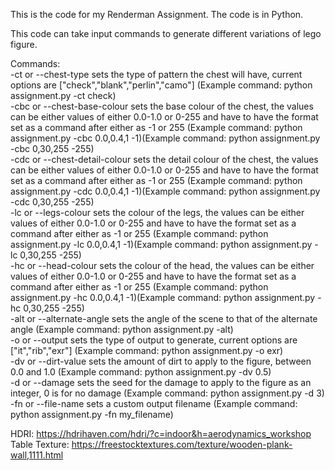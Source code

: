 This is the code for my Renderman Assignment. The code is in Python.  
  
This code can take input commands to generate different variations of lego figure.  
  
Commands:  
-ct or --chest-type sets the type of pattern the chest will have, current options are ["check","blank","perlin","camo"] (Example command: python assignment.py -ct check)  
-cbc or --chest-base-colour sets the base colour of the chest, the values can be either values of either 0.0-1.0 or 0-255 and have to have the format set as a command after either as -1 or 255 (Example command:  python assignment.py -cbc 0.0,0.4,1 -1)(Example command:  python assignment.py -cbc 0,30,255 -255)  
-cdc or --chest-detail-colour sets the detail colour of the chest, the values can be either values of either 0.0-1.0 or 0-255 and have to have the format set as a command after either as -1 or 255 (Example command:  python assignment.py -cdc 0.0,0.4,1 -1)(Example command:  python assignment.py -cdc 0,30,255 -255)  
-lc or --legs-colour sets the colour of the legs, the values can be either values of either 0.0-1.0 or 0-255 and have to have the format set as a command after either as -1 or 255 (Example command:  python assignment.py -lc 0.0,0.4,1 -1)(Example command:  python assignment.py -lc 0,30,255 -255)  
-hc or --head-colour sets the colour of the head, the values can be either values of either 0.0-1.0 or 0-255 and have to have the format set as a command after either as -1 or 255 (Example command:  python assignment.py -hc 0.0,0.4,1 -1)(Example command:  python assignment.py -hc 0,30,255 -255)  
-alt or --alternate-angle sets the angle of the scene to that of the alternate angle (Example command: python assignment.py -alt)  
-o or --output sets the type of output to generate, current options are ["it","rib","exr"] (Example command: python assignment.py -o exr)   
-dv or --dirt-value sets the amount of dirt to apply to the figure, between 0.0 and 1.0 (Example command: python assignment.py -dv 0.5)   
-d or --damage sets the seed for the damage to apply to the figure as an integer, 0 is for no damage (Example command: python assignment.py -d 3)   
-fn or --file-name sets a custom output filename (Example command: python assignment.py -fn my_filename)  
  
HDRI: https://hdrihaven.com/hdri/?c=indoor&h=aerodynamics_workshop  
Table Texture: https://freestocktextures.com/texture/wooden-plank-wall,1111.html  


